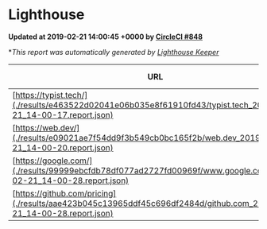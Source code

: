 
# Lighthouse

**Updated at 2019-02-21 14:00:45 +0000 by [CircleCI #848](https://circleci.com/gh/ItinerisLtd/lighthouse-keeper-example/848)**

**This report was automatically generated by [Lighthouse Keeper](https://github.com/itinerisltd/lighthouse-keeper)*

| URL | Performance | Accessibility | Best Practices | SEO | PWA | Updated At |
| --- | --- | --- | --- | --- | --- | --- |
| [https://typist.tech/](./results/e463522d02041e06b035e8f61910fd43/typist.tech_2019-02-21_14-00-17.report.json) | 1 |  |  |  |  | 2019-02-21T14:00:17.949Z |
| [https://web.dev/](./results/e09021ae7f54dd9f3b549cb0bc165f2b/web.dev_2019-02-21_14-00-20.report.json) | 0.91 | 0.93 | 0.93 | 0.91 | 1 | 2019-02-21T14:00:20.096Z |
| [https://google.com/](./results/99999ebcfdb78df077ad2727fd00969f/www.google.com_2019-02-21_14-00-28.report.json) | 0.93 | 0.71 | 0.93 | 0.8 | 0.58 | 2019-02-21T14:00:28.261Z |
| [https://github.com/pricing](./results/aae423b045c13965ddf45c696df2484d/github.com_2019-02-21_14-00-28.report.json) | 0.71 | 0.89 | 0.93 | 0.9 | 0.58 | 2019-02-21T14:00:28.930Z |
